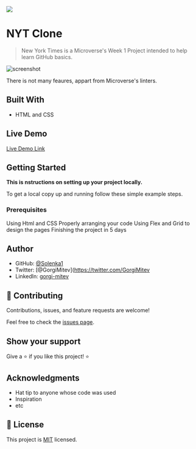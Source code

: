![](https://img.shields.io/badge/Microverse-blueviolet)

# NYT Clone

> New York Times is a Microverse's Week 1 Project intended to help learn GitHub basics.

![screenshot](./app_screenshot.png)

There is not many feaures, appart from Microverse's linters.

## Built With

- HTML and CSS

## Live Demo

[Live Demo Link](https://zilton7.github.io/new-york-times)

## Getting Started

**This is nstructions on setting up your project locally.**

To get a local copy up and running follow these simple example steps.

### Prerequisites

Using Html and CSS 
Properly arranging your code
Using Flex and Grid to design the pages
Finishing the project in 5 days

## Author

- GitHub: [@Solenka1](https://github.com/Solenka1)
- Twitter: [@GorgiMitev](https://twitter.com/GorgiMitev
- LinkedIn: [gorgi-mitev](https://www.linkedin.com/in/gorgi-mitev-a350311b8/)

## 🤝 Contributing

Contributions, issues, and feature requests are welcome!

Feel free to check the [issues page](issues/).

## Show your support

Give a ⭐️ if you like this project! ⭐️

## Acknowledgments

- Hat tip to anyone whose code was used
- Inspiration
- etc

## 📝 License

This project is [MIT](lic.url) licensed.
